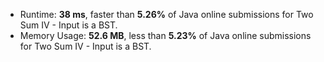 - Runtime: **38 ms**, faster than **5.26%** of Java online submissions for Two Sum IV - Input is a BST.
- Memory Usage: **52.6 MB**, less than **5.23%** of Java online submissions for Two Sum IV - Input is a BST.